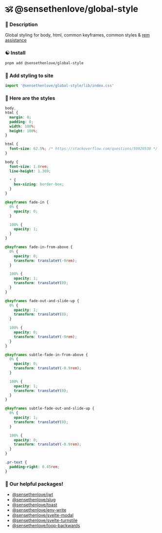 # 🕉 @sensethenlove/global-style


### 🙏 Description
Global styling for body, html, common keyframes, common styles & [rem assistance](https://stackoverflow.com/questions/59920538)

### ☯️ Install
```bash
pnpm add @sensethenlove/global-style
```

### 💛 Add styling to site
```ts
import '@sensethenlove/global-style/lib/index.css'
```

### 💙 Here are the styles
```scss
body,
html {
  margin: 0;
  padding: 0;
  width: 100%;
  height: 100%;
}

html {
  font-size: 62.5%; /* https://stackoverflow.com/questions/59920538 */
}

body {
  font-size: 1.8rem;
  line-height: 1.369;

  * {
    box-sizing: border-box;
  }
}

@keyframes fade-in {
  0% {
    opacity: 0;
  }

  100% {
    opacity: 1;
  }
}

@keyframes fade-in-from-above {
  0% {
    opacity: 0;
    transform: translateY(-9rem);
  }

  100% {
    opacity: 1;
    transform: translateY(0);
  }
}

@keyframes fade-out-and-slide-up {
  0% {
    opacity: 1;
    transform: translateY(0);
  }

  100% {
    opacity: 0;
    transform: translateY(-9rem);
  }
}

@keyframes subtle-fade-in-from-above {
  0% {
    opacity: 0;
    transform: translateY(-0.9rem);
  }

  100% {
    opacity: 1;
    transform: translateY(0);
  }
}

@keyframes subtle-fade-out-and-slide-up {
  0% {
    opacity: 1;
    transform: translateY(0);
  }

  100% {
    opacity: 0;
    transform: translateY(-0.9rem);
  }
}

.pr-text {
  padding-right: 0.45rem;
}
```

### 💖 Our helpful packages!
* [@sensethenlove/jwt](https://www.npmjs.com/package/@sensethenlove/jwt)
* [@sensethenlove/slug](https://www.npmjs.com/package/@sensethenlove/slug)
* [@sensethenlove/toast](https://www.npmjs.com/package/@sensethenlove/toast)
* [@sensethenlove/env-write](https://www.npmjs.com/package/@sensethenlove/env-write)
* [@sensethenlove/svelte-modal](https://www.npmjs.com/package/@sensethenlove/svelte-modal)
* [@sensethenlove/svelte-turnstile](https://www.npmjs.com/package/@sensethenlove/svelte-turnstile)
* [@sensethenlove/loop-backwards](https://www.npmjs.com/package/@sensethenlove/loop-backwards)
